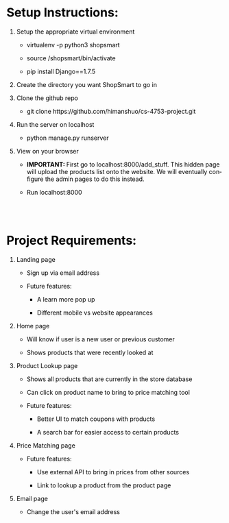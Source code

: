 <!DOCTYPE HTML PUBLIC "-//W3C//DTD HTML 4.0 Transitional//EN">
<html>
<head>
	<meta http-equiv="content-type" content="text/html; charset=utf-8">
	<title></title>
	<meta name="generator" content="LibreOffice 4.2.7.2 (Linux)">
	<meta name="created" content="0;0">
	<meta name="changed" content="20150410;200632289465913">
	<style type="text/css">
	<!--
		p { color: #000000 }
		h1 { color: #000000 }
	-->
	</style>
</head>
<body lang="en-US" text="#000000" dir="ltr" style="background: transparent">
<h1>Setup Instructions:</h1>
<ol>
	<li><p style="margin-bottom: 0in">Setup the appropriate virtual
	environment 
	</p>
	<ul>
		<li><p style="margin-bottom: 0in">virtualenv -p python3 shopsmart 
		</p>
		<li><p style="margin-bottom: 0in">source /shopsmart/bin/activate 
		</p>
		<li><p style="margin-bottom: 0in">pip install Django==1.7.5</p>
	</ul>
	<li><p style="margin-bottom: 0in">Create the directory you want
	ShopSmart to go in</p>
	<li><p style="margin-bottom: 0in">Clone the github repo</p>
	<ul>
		<li><p style="margin-bottom: 0in">git clone
		https://github.com/himanshuo/cs-4753-project.git</p>
	</ul>
	<li><p style="margin-bottom: 0in">Run the server on localhost</p>
	<ul>
		<li><p style="margin-bottom: 0in">python manage.py runserver</p>
	</ul>
	<li><p>View on your browser</p>
	<ul>
		<li><p><b>IMPORTANT: </b><span style="font-weight: normal">First go
		to localhost:80</span><span style="font-weight: normal">00</span><span style="font-weight: normal">/add_stuff.
		This hidden page will upload the products list onto the website. We
		will eventually configure the admin pages to do this instead.</span></p>
		<li><p style="font-weight: normal">Run localhost:8000</p>
	</ul>
</ol>
<p><br><br>
</p>
<h1>Project Requirements:</h1>
<ol>
	<li value="1"><p style="margin-bottom: 0in">Landing page</p>
	<ul>
		<li><p style="margin-bottom: 0in">Sign up via email address</p>
		<li><p style="margin-bottom: 0in">Future features:</p>
		<ul>
			<li><p style="margin-bottom: 0in">A learn more pop up</p>
			<li><p style="margin-bottom: 0in">Different mobile vs website
			appearances</p>
		</ul>
	</ul>
	<li><p style="margin-bottom: 0in">Home page</p>
	<ul>
		<li><p style="margin-bottom: 0in">Will know if user is a new user
		or previous customer</p>
		<li><p style="margin-bottom: 0in">Shows products that were recently
		looked at</p>
	</ul>
	<li><p style="margin-bottom: 0in">Product Lookup page</p>
	<ul>
		<li><p style="margin-bottom: 0in">Shows all products that are
		currently in the store database</p>
		<li><p style="margin-bottom: 0in">Can click on product name to
		bring to price matching tool</p>
		<li><p style="margin-bottom: 0in">Future features:</p>
		<ul>
			<li><p style="margin-bottom: 0in">Better UI to match coupons with
			products</p>
			<li><p style="margin-bottom: 0in">A search bar for easier access
			to certain products</p>
		</ul>
	</ul>
	<li><p style="margin-bottom: 0in">Price Matching page</p>
	<ul>
		<li><p style="margin-bottom: 0in">Future features:</p>
		<ul>
			<li><p style="margin-bottom: 0in">Use external API to bring in
			prices from other sources</p>
			<li><p style="margin-bottom: 0in">Link to lookup a product from
			the product page</p>
		</ul>
	</ul>
	<li><p>Email page</p>
	<ul>
		<li><p style="font-weight: normal">Change the user's email address</p>
	</ul>
</ol>
</body>
</html>